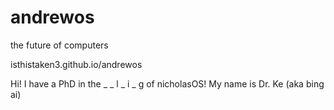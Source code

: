 # andrewos

the future of computers

isthistaken3.github.io/andrewos

Hi! I have a PhD in the _ _ l _ i _ g of nicholasOS! My name is Dr. Ke (aka bing ai)
